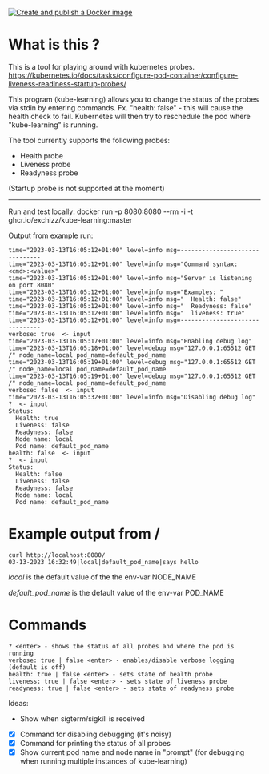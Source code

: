 [![Create and publish a Docker image](https://github.com/Exchizz/kube-learning/actions/workflows/go.yml/badge.svg)](https://github.com/Exchizz/kube-learning/actions/workflows/go.yml)
# What is this ? 
This is a tool for playing around with kubernetes probes.
https://kubernetes.io/docs/tasks/configure-pod-container/configure-liveness-readiness-startup-probes/


This program (kube-learning) allows you to change the status of the probes via stdin by entering commands. Fx. "health: false" - this will cause the health check to fail. Kubernetes will then try to reschedule the pod where "kube-learning" is running.

The tool currently supports the following probes:
 - Health probe
 - Liveness probe 
 - Readyness probe

(Startup probe is not supported at the moment)

---

Run and test locally:
docker run -p 8080:8080 --rm -i -t ghcr.io/exchizz/kube-learning:master


Output from example run:

```
time="2023-03-13T16:05:12+01:00" level=info msg=-------------------------------
time="2023-03-13T16:05:12+01:00" level=info msg="Command syntax: <cmd>:<value>"   
time="2023-03-13T16:05:12+01:00" level=info msg="Server is listening on port 8080"
time="2023-03-13T16:05:12+01:00" level=info msg="Examples: "
time="2023-03-13T16:05:12+01:00" level=info msg="  Health: false"
time="2023-03-13T16:05:12+01:00" level=info msg="  Readyness: false"
time="2023-03-13T16:05:12+01:00" level=info msg="  liveness: true"
time="2023-03-13T16:05:12+01:00" level=info msg=-------------------------------   
verbose: true  <- input
time="2023-03-13T16:05:17+01:00" level=info msg="Enabling debug log"
time="2023-03-13T16:05:18+01:00" level=debug msg="127.0.0.1:65512 GET /" node_name=local pod_name=default_pod_name
time="2023-03-13T16:05:19+01:00" level=debug msg="127.0.0.1:65512 GET /" node_name=local pod_name=default_pod_name
time="2023-03-13T16:05:19+01:00" level=debug msg="127.0.0.1:65512 GET /" node_name=local pod_name=default_pod_name
verbose: false  <- input
time="2023-03-13T16:05:32+01:00" level=info msg="Disabling debug log"
?  <- input
Status:
  Health: true
  Liveness: false
  Readyness: false
  Node name: local
  Pod name: default_pod_name
health: false  <- input
?  <- input
Status:
  Health: false
  Liveness: false
  Readyness: false
  Node name: local
  Pod name: default_pod_name

```
# Example output from /
```
curl http://localhost:8080/
03-13-2023 16:32:49|local|default_pod_name|says hello
```
*local* is the default value of the the env-var NODE_NAME

*default_pod_name* is the default value of the env-var POD_NAME

# Commands
```
? <enter> - shows the status of all probes and where the pod is running
verbose: true | false <enter> - enables/disable verbose logging (default is off)
health: true | false <enter> - sets state of health probe
liveness: true | false <enter> - sets state of liveness probe
readyness: true | false <enter> - sets state of readyness probe
```

Ideas:
 - Show when sigterm/sigkill is received
 - [x] Command for disabling debugging (it's noisy)
 - [x] Command for printing the status of all probes
 - [x] Show current pod name and node name in "prompt" (for debugging when running multiple instances of kube-learning)
